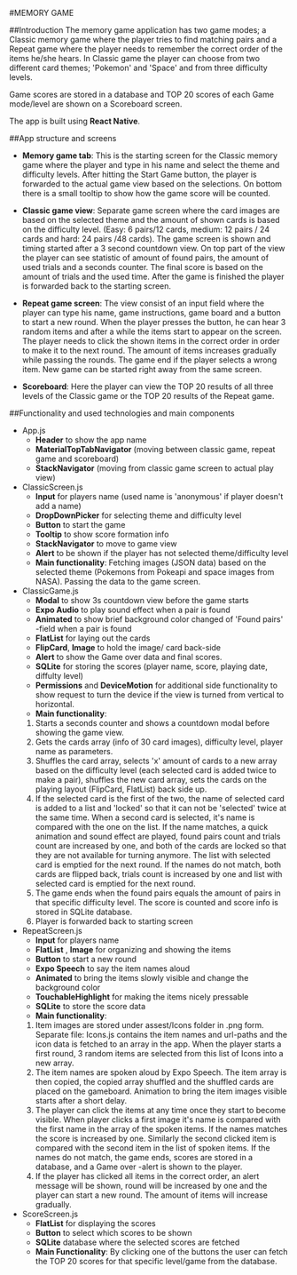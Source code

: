 #MEMORY GAME

##Introduction
The memory game application has two game modes; a Classic memory game where the player tries to find matching pairs and a Repeat game where the player needs to remember the correct order of the items he/she hears.
In Classic game the player can choose from two different card themes; 'Pokemon' and 'Space' and from three difficulty levels. 

Game scores are stored in a database and TOP 20 scores of each Game mode/level are shown on a Scoreboard screen.

The app is built using **React Native**.

##App structure and screens

*  **Memory game tab**: This is the starting screen for the Classic memory game where the player and type in his name and select the theme and difficulty levels. After hitting the Start Game button, the player is forwarded to the actual game view based on the selections. On bottom there is a small tooltip to show how the game score will be counted. 

 * **Classic game view**: Separate game screen where the card images are based on the selected theme and the amount of shown cards is based on the difficulty level. (Easy: 6 pairs/12 cards, medium: 12 pairs / 24 cards and hard: 24 pairs /48 cards).
 The game screen is shown and timing started after a 3 second countdown view. On top part of the view the player can see statistic of amount of found pairs, the amount of used trials and a seconds counter. The final score is based on the amount of trials and the used time. After the game is finished the player is forwarded back to the starting screen.

* **Repeat game screen**: The view consist of an input field where the player can type his name, game instructions, game board and a button to start a new round. When the player presses the button, he can hear 3 random items and after a while the items start to appear on the screen. The player needs to click the shown items in the correct order in order to make it to the next round. The amount of items increases gradually while passing the rounds. The game end if the player selects a wrong item. 
New game can be started right away from the same screen. 

* **Scoreboard**: Here the player can view the TOP 20 results of all three levels of the Classic game or the TOP 20 results of the Repeat game. 



##Functionality and used technologies and main components
* App.js
    * **Header** to show the app name
    * **MaterialTopTabNavigator** (moving between classic game, repeat game and scoreboard)
    * **StackNavigator** (moving from classic game screen to actual play view)
* ClassicScreen.js
    * **Input** for players name (used name is 'anonymous' if player doesn't add a name)
    * **DropDownPicker** for selecting theme and difficulty level
    * **Button** to start the game
    * **Tooltip** to show score formation info
    * **StackNavigator** to move to game view
    * **Alert** to be shown if the player has not selected theme/difficulty level
    * **Main functionality**: Fetching images (JSON data) based on the selected theme (Pokemons from Pokeapi and space images from NASA). Passing the data to the game screen.
* ClassicGame.js
    * **Modal** to show 3s countdown view before the game starts
    * **Expo Audio** to play sound effect when a pair is found
    * **Animated** to show brief background color changed of 'Found pairs' -field when a pair is found
    * **FlatList** for laying out the cards
    * **FlipCard**, **Image** to hold the image/ card back-side
    * **Alert** to show the Game over data and final scores.
    * **SQLite** for storing the scores (player name, score, playing date, diffulty level)
    * **Permissions** and **DeviceMotion** for additional side functionality to show request to turn the device if the view is turned from vertical to horizontal. 
    * **Main functionality**: 
    1. Starts a seconds counter and shows a countdown modal before showing the game view.
    2. Gets the cards array (info of 30 card images), difficulty level, player name as parameters. 
    3. Shuffles the card array, selects 'x' amount of cards to a new array based on the difficulty level (each selected card is added twice to make a pair), shuffles the new card array, sets the cards on the playing layout (FlipCard, FlatList) back side up. 
    4. If the selected card is the first of the two, the name of selected card is added to a list and 'locked' so that it can not be 'selected' twice at the same time. 
    When a second card is selected, it's name is compared with the one on the list. If the name matches, a quick animation and sound effect are played, found pairs count and trials count are increased by one, and both of the cards are locked so that they are not available for turning anymore. The list with selected card is emptied for the next round. 
    If the names do not match, both cards are flipped back, trials count is increased by one and list with selected card is emptied for the next round. 
    5. The game ends when the found pairs equals the amount of pairs in that specific difficulty level. The score is counted and score info is stored in SQLite database.
    6. Player is forwarded back to starting screen
* RepeatScreen.js
    * **Input** for players name
    * **FlatList** , **Image** for organizing and showing the items
    * **Button** to start a new round
    * **Expo Speech** to say the item names aloud
    * **Animated** to bring the items slowly visible and change the background color
    * **TouchableHighlight** for making the items nicely pressable
    * **SQLite** to store the score data
    * **Main functionality**: 
    1. Item images are stored under assest/Icons folder in .png form. Separate file: Icons.js contains the item names and url-paths and the icon data is fetched to an array in the app. When the player starts a first round, 3 random items are selected from this list of Icons into a new array. 
    2. The item names are spoken aloud by Expo Speech. The item array is then copied, the copied array shuffled and the shuffled cards are placed on the gameboard. Animation to bring the item images visible starts after a short delay.
    3. The player can click the items at any time once they start to become visible. When player clicks a first image it's name is compared with the first name in the array of the spoken items. If the names matches the score is increased by one. Similarly the second clicked item is compared with the second item in the list of spoken items. 
    If the names do not match, the game ends, scores are stored in a database, and a Game over -alert is shown to the player. 
    4. If the player has clicked all items in the correct order, an alert message will be shown, round will be increased by one and the player can start a new round. The amount of items will increase gradually.
* ScoreScreen.js
    * **FlatList** for displaying the scores
    * **Button** to select which scores to be shown
    * **SQLite** database where the selected scores are fetched
    * **Main Functionality**: By clicking one of the buttons the user can fetch the TOP 20 scores for that specific level/game from the database.


    